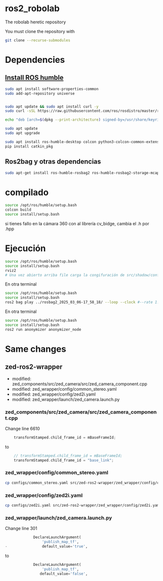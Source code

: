 # ros2_robolab
The robolab heretic repository

You must clone the repository with 
```bash
git clone --recurse-submodules 
```

# Dependencies

## [Install ROS humble](https://docs.ros.org/en/humble/Installation/Ubuntu-Install-Debs.html)
```bash
sudo apt install software-properties-common
sudo add-apt-repository universe


sudo apt update && sudo apt install curl -y
sudo curl -sSL https://raw.githubusercontent.com/ros/rosdistro/master/ros.key -o /usr/share/keyrings/ros-archive-keyring.gpg

echo "deb [arch=$(dpkg --print-architecture) signed-by=/usr/share/keyrings/ros-archive-keyring.gpg] http://packages.ros.org/ros2/ubuntu $(. /etc/os-release && echo $UBUNTU_CODENAME) main" | sudo tee /etc/apt/sources.list.d/ros2.list > /dev/null

sudo apt update
sudo apt upgrade

sudo apt install ros-humble-desktop colcon python3-colcon-common-extensions
pip install catkin_pkg
```

## Ros2bag y otras dependencias

```bash
sudo apt-get install ros-humble-rosbag2 ros-humble-rosbag2-storage-mcap ros-humble-cv-bridge ros-humble-image-transport ros-humble-image-transport-plugins

```

# compilado
```bash
source /opt/ros/humble/setup.bash 
colcon build
source install/setup.bash 
```
si tienes fallo en la cámara 360 con al librería cv_bidge, cambia el .h por .hpp

# Ejecución
```bash 
source /opt/ros/humble/setup.bash 
source install/setup.bash 
rviz2
# Una vez abierto arriba file carga la congifuración de src/shadow/config/shadow_rviz_compressed.rviz
```

En otra terminal 
```bash 
source /opt/ros/humble/setup.bash 
source install/setup.bash 
ros2 bag play ../rosbag2_2025_03_06-17_58_18/ --loop --clock #--rate 1.0
```

En otra terminal 
```bash 
source /opt/ros/humble/setup.bash 
source install/setup.bash 
ros2 run anonymizer anonymizer_node 
```


# Same changes

## zed-ros2-wrapper
- modified:   zed_components/src/zed_camera/src/zed_camera_component.cpp
- modified:   zed_wrapper/config/common_stereo.yaml
- modified:   zed_wrapper/config/zed2i.yaml
- modified:   zed_wrapper/launch/zed_camera.launch.py

### zed_components/src/zed_camera/src/zed_camera_component.cpp
Change line 6610
```c++
    transformStamped.child_frame_id = mBaseFrameId;
```
to 
```c++
    // transformStamped.child_frame_id = mBaseFrameId;
    transformStamped.child_frame_id = "base_link";
```

### zed_wrapper/config/common_stereo.yaml
```bash
cp configs/common_stereo.yaml src/zed-ros2-wrapper/zed_wrapper/config/common_stereo.yaml
```

### zed_wrapper/config/zed2i.yaml
```bash
cp configs/zed2i.yaml src/zed-ros2-wrapper/zed_wrapper/config/zed2i.yaml
```
### zed_wrapper/launch/zed_camera.launch.py
Change line 301
```python
             DeclareLaunchArgument(
                 'publish_map_tf',
-                default_value='true',
```
to
```python
             DeclareLaunchArgument(
                 'publish_map_tf',
                default_value='false',
```